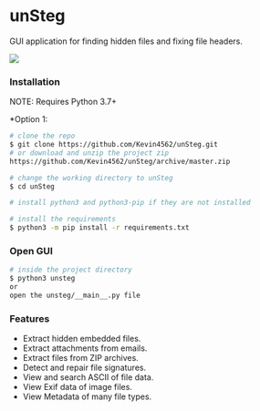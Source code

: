 # unSteg
GUI application for finding hidden files and fixing file headers.


<img src="https://i.imgur.com/ItkqyjB.png">

### Installation

NOTE: Requires Python 3.7+

*Option 1:
```bash
# clone the repo
$ git clone https://github.com/Kevin4562/unSteg.git
# or download and unzip the project zip
https://github.com/Kevin4562/unSteg/archive/master.zip

# change the working directory to unSteg
$ cd unSteg

# install python3 and python3-pip if they are not installed

# install the requirements
$ python3 -m pip install -r requirements.txt
```

### Open GUI
```bash
# inside the project directory
$ python3 unsteg
or 
open the unsteg/__main__.py file
```


### Features
* Extract hidden embedded files.
* Extract attachments from emails.
* Extract files from ZIP archives.
* Detect and repair file signatures.
* View and search ASCII of file data.
* View Exif data of image files.
* View Metadata of many file types.



